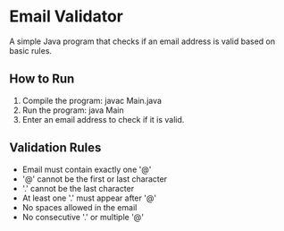 # Email Validator

A simple Java program that checks if an email address is valid based on basic rules.

## How to Run
1. Compile the program:
   javac Main.java
2. Run the program:
   java Main
3. Enter an email address to check if it is valid.

## Validation Rules
- Email must contain exactly one '@'
- '@' cannot be the first or last character
- '.' cannot be the last character
- At least one '.' must appear after '@'
- No spaces allowed in the email
- No consecutive '.' or multiple '@'